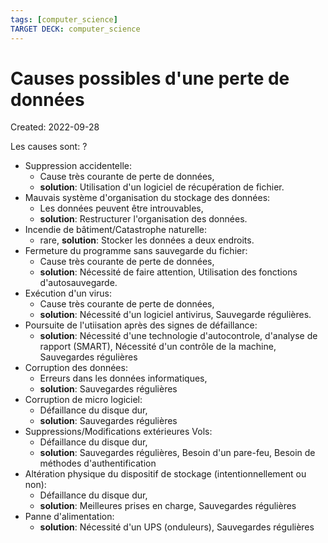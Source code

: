 ```yaml
---
tags: [computer_science]
TARGET DECK: computer_science
---
```

# Causes possibles d'une perte de données
Created: 2022-09-28

Les causes sont:
?
- Suppression accidentelle: 
	- Cause très courante de perte de données, 
	- **solution**: Utilisation d'un logiciel de récupération de fichier.
- Mauvais système d'organisation du stockage des données: 
	- Les données peuvent être introuvables, 
	- **solution**: Restructurer l'organisation des données.
- Incendie de bâtiment/Catastrophe naturelle: 
	- rare, **solution**: Stocker les données a deux endroits.
- Fermeture du programme sans sauvegarde du fichier: 
	- Cause très courante de perte de données, 
	- **solution**: Nécessité de faire attention, Utilisation des fonctions d'autosauvegarde.
- Exécution d'un virus: 
	- Cause très courante de perte de données, 
	- **solution**: Nécessité d'un logiciel antivirus, Sauvegarde régulières.
- Poursuite de l'utiisation après des signes de défaillance: 
	- **solution**: Nécessité d'une technologie d'autocontrole, d'analyse de rapport (SMART), Nécessité d'un contrôle de la machine, Sauvegardes régulières
- Corruption des données: 
	- Erreurs dans les données informatiques, 
	- **solution**: Sauvegardes régulières
- Corruption de micro logiciel:
	- Défaillance du disque dur, 
	- **solution**: Sauvegardes régulières
- Suppressions/Modifications extérieures Vols:
	- Défaillance du disque dur, 
	- **solution**: Sauvegardes régulières, Besoin d'un pare-feu, Besoin de méthodes d'authentification
- Altération physique du dispositif de stockage (intentionnellement ou non):
	- Défaillance du disque dur, 
	- **solution**: Meilleures prises en charge, Sauvegardes régulières
- Panne d'alimentation:
	- **solution**: Nécessité d'un UPS (onduleurs), Sauvegardes régulières
<!--SR:!2022-12-20,48,230-->